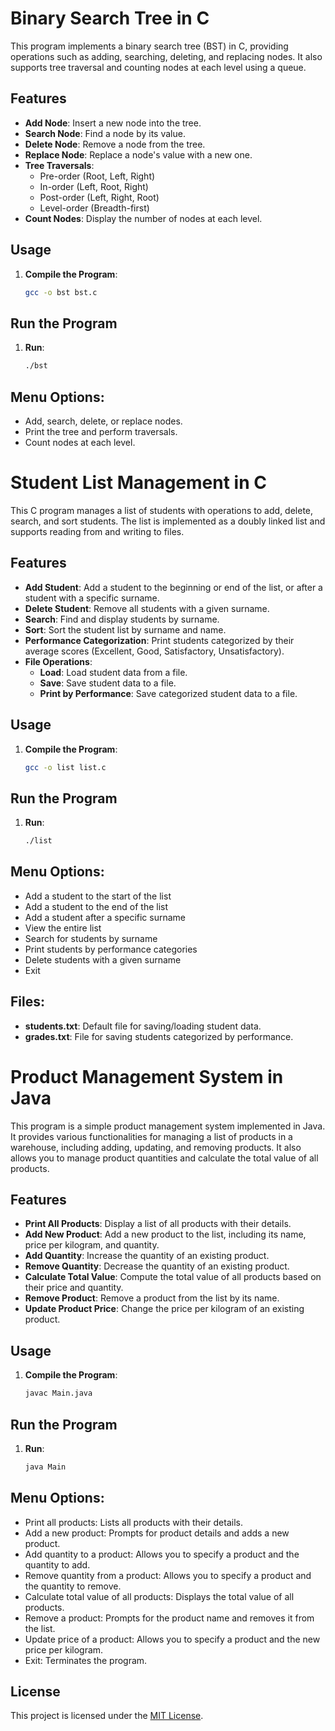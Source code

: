 # Binary Search Tree in C

This program implements a binary search tree (BST) in C, providing operations such as adding, searching, deleting, and replacing nodes. It also supports tree traversal and counting nodes at each level using a queue.

## Features

- **Add Node**: Insert a new node into the tree.
- **Search Node**: Find a node by its value.
- **Delete Node**: Remove a node from the tree.
- **Replace Node**: Replace a node's value with a new one.
- **Tree Traversals**:
  - Pre-order (Root, Left, Right)
  - In-order (Left, Root, Right)
  - Post-order (Left, Right, Root)
  - Level-order (Breadth-first)
- **Count Nodes**: Display the number of nodes at each level.

## Usage

1. **Compile the Program**:

   ```bash
   gcc -o bst bst.c

## Run the Program
  
1. **Run**:

   ```bash
   ./bst
   
## Menu Options:

- Add, search, delete, or replace nodes.
- Print the tree and perform traversals.
- Count nodes at each level.

# Student List Management in C

This C program manages a list of students with operations to add, delete, search, and sort students. The list is implemented as a doubly linked list and supports reading from and writing to files.

## Features

- **Add Student**: Add a student to the beginning or end of the list, or after a student with a specific surname.
- **Delete Student**: Remove all students with a given surname.
- **Search**: Find and display students by surname.
- **Sort**: Sort the student list by surname and name.
- **Performance Categorization**: Print students categorized by their average scores (Excellent, Good, Satisfactory, Unsatisfactory).
- **File Operations**:
  - **Load**: Load student data from a file.
  - **Save**: Save student data to a file.
  - **Print by Performance**: Save categorized student data to a file.

## Usage

1. **Compile the Program**:

   ```bash
   gcc -o list list.c

## Run the Program
  
1. **Run**:

   ```bash
   ./list
   
## Menu Options:

- Add a student to the start of the list
- Add a student to the end of the list
- Add a student after a specific surname
- View the entire list
- Search for students by surname
- Print students by performance categories
- Delete students with a given surname
- Exit

## Files:

- **students.txt**: Default file for saving/loading student data.
- **grades.txt**: File for saving students categorized by performance.

# Product Management System in Java

This program is a simple product management system implemented in Java. It provides various functionalities for managing a list of products in a warehouse, including adding, updating, and removing products. It also allows you to manage product quantities and calculate the total value of all products.

## Features

- **Print All Products**: Display a list of all products with their details.
- **Add New Product**: Add a new product to the list, including its name, price per kilogram, and quantity.
- **Add Quantity**: Increase the quantity of an existing product.
- **Remove Quantity**: Decrease the quantity of an existing product.
- **Calculate Total Value**: Compute the total value of all products based on their price and quantity.
- **Remove Product**: Remove a product from the list by its name.
- **Update Product Price**: Change the price per kilogram of an existing product.

## Usage

1. **Compile the Program**:

   ```bash
   javac Main.java

## Run the Program
  
1. **Run**:

   ```bash
   java Main
   
## Menu Options:

- Print all products: Lists all products with their details.
- Add a new product: Prompts for product details and adds a new product.
- Add quantity to a product: Allows you to specify a product and the quantity to add.
- Remove quantity from a product: Allows you to specify a product and the quantity to remove.
- Calculate total value of all products: Displays the total value of all products.
- Remove a product: Prompts for the product name and removes it from the list.
- Update price of a product: Allows you to specify a product and the new price per kilogram.
- Exit: Terminates the program.

## License

This project is licensed under the [MIT License](LICENSE.txt).

